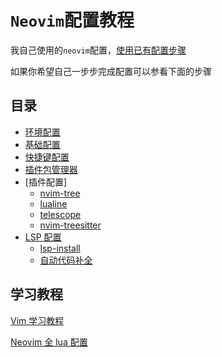 # `Neovim`配置教程

我自己使用的`neovim`配置，[使用已有配置步骤](doc/00-use-my-config.md)

如果你希望自己一步步完成配置可以参看下面的步骤

## 目录

- [环境配置](doc/01-env-config.md)
- [基础配置](doc/02-basic-config.md)
- [快捷键配置](doc/03-keybindings.md)
- [插件包管理器](doc/04-package-manage.md)
- [插件配置]
  - [nvim-tree](doc/05-plugin/01-nvim-tree.md)
  - [lualine](doc/05-plugin/02-lualine.md)
  - [telescope](doc/05-plugin/03-telescope.md)
  - [nvim-treesitter](doc/05-plugin/04-nvim-treesitter)
- [LSP 配置](doc/06-lsp)
  - [lsp-install](doc/06-lsp/01-lsp-install.md)
  - [自动代码补全](doc/06-lsp/01-lsp-cmp.md)

## 学习教程

[Vim 学习教程](https://github.com/iggredible/Learn-Vim)

[Neovim 全 lua 配置](https://github.com/nshen/learn-neovim-lua)
